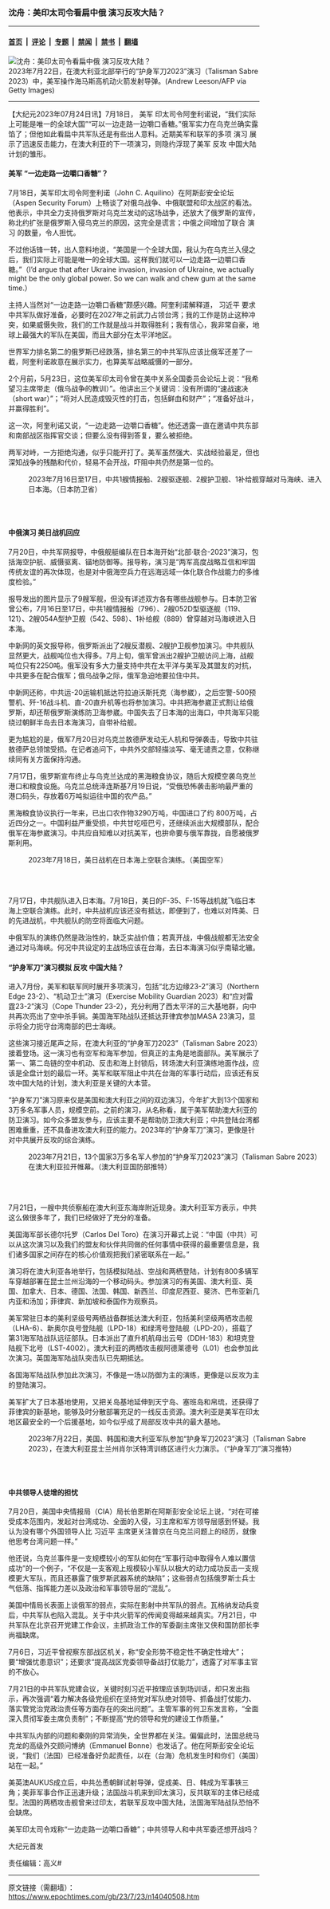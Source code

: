 ### 沈舟：美印太司令看扁中俄 演习反攻大陆？

---

#### [首页](../../../..?n14040508) &nbsp;|&nbsp; [评论](../../../../../epoch-comment?n14040508) &nbsp;|&nbsp; [专题](../../../../../epoch-special?n14040508) &nbsp;|&nbsp; [禁闻](../../../../../epoch-news?n14040508) &nbsp;|&nbsp; [禁书](../../../../../books?n14040508) &nbsp;|&nbsp; [翻墙](https://github.com/gfw-breaker/nogfw/blob/master/README.md?n14040508)


<div><img alt="沈舟：美印太司令看扁中俄 演习反攻大陆？" class="attachment-djy_600_400 size-djy_600_400 wp-post-image" src="https://i.epochtimes.com/assets/uploads/2023/07/id14040509-GettyImages-1546736323-600x400.jpg"/>
<div class="caption">
 2023年7月22日，在澳大利亚北部举行的“护身军刀2023”演习（Talisman Sabre 2023）中，美军操作海马斯高机动火箭发射导弹。(Andrew Leeson/AFP via Getty Images)
</div></div><hr/><div class="post_content" id="artbody" itemprop="articleBody">
 <!-- article content begin -->
 <p>
  【大纪元2023年07月24日讯】7月18日，
  <ok href="https://www.epochtimes.com/gb/tag/%E7%BE%8E%E5%86%9B.html">
   美军
  </ok>
  印太司令阿奎利诺说，“我们实际上可能是唯一的全球大国”“可以一边走路一边嚼口香糖。”俄军实力在乌克兰确实露馅了；但他如此看扁中共军队还是有些出人意料。近期美军和联军的多项
  <ok href="https://www.epochtimes.com/gb/tag/%E6%BC%94%E4%B9%A0.html">
   演习
  </ok>
  展示了迅速反击能力，在澳大利亚的下一项演习，则隐约浮现了美军
  <ok href="https://www.epochtimes.com/gb/tag/%E5%8F%8D%E6%94%BB.html">
   反攻
  </ok>
  中国大陆计划的雏形。
 </p>
 <h4>
  <ok href="https://www.epochtimes.com/gb/tag/%E7%BE%8E%E5%86%9B.html">
   美军
  </ok>
  “一边走路一边嚼口香糖”？
 </h4>
 <p>
  7月18日，美军印太司令阿奎利诺（John C. Aquilino）在阿斯彭安全论坛（Aspen Security Forum）上畅谈了对俄乌战争、中俄联盟和印太战区的看法。他表示，中共全力支持俄罗斯对乌克兰发动的这场战争，还放大了俄罗斯的宣传，称北约扩张是俄罗斯入侵乌克兰的原因，这完全是谎言；中俄之间增加了联合
  <ok href="https://www.epochtimes.com/gb/tag/%E6%BC%94%E4%B9%A0.html">
   演习
  </ok>
  的数量，令人担忧。
 </p>
 <p>
  不过他话锋一转，出人意料地说，“美国是一个全球大国，我认为在乌克兰入侵之后，我们实际上可能是唯一的全球大国。这样我们就可以一边走路一边嚼口香糖。”（I’d argue that after Ukraine invasion, invasion of Ukraine, we actually might be the only global power. So we can walk and chew gum at the same time.）
 </p>
 <p>
  主持人当然对“一边走路一边嚼口香糖”颇感兴趣。阿奎利诺解释道，
  <ok href="https://www.epochtimes.com/gb/tag/%E4%B9%A0%E8%BF%91%E5%B9%B3.html">
   习近平
  </ok>
  要求中共军队做好准备，必要时在2027年之前武力占领台湾；我的工作是防止这种冲突，如果威慑失败，我们的工作就是战斗并取得胜利；我有信心，我非常自豪，地球上最强大的军队在美国，而且大部分在太平洋地区。
 </p>
 <p>
  世界军力排名第二的俄罗斯已经跌落，排名第三的中共军队应该比俄军还差了一截，阿奎利诺故意在展示实力，也算美军战略威慑的一部分。
 </p>
 <p>
  2个月前，5月23日，这位美军印太司令曾在美中关系全国委员会论坛上说：“我希望习主席带走（俄乌战争的教训）”。他讲出三个关键词：没有所谓的“速战速决（short war）”；“将对人民造成毁灭性的打击，包括鲜血和财产”；“准备好战斗，并赢得胜利”。
 </p>
 <p>
  这一次，阿奎利诺又说，“一边走路一边嚼口香糖”。他还透露一直在邀请中共东部和南部战区指挥官交谈；但要么没有得到答复，要么被拒绝。
 </p>
 <p>
  两军对峙，一方拒绝沟通，似乎只能开打了。美军虽然强大、实战经验最足，但也深知战争的残酷和代价，轻易不会开战，吓阻中共仍然是第一位的。
 </p>
 <figure aria-describedby="caption-attachment-14040510" class="wp-caption aligncenter" id="attachment_14040510" style="width: 600px">
  <ok href="https://i.epochtimes.com/assets/uploads/2023/07/id14040510-CCP-ships20230717.jpg" target="_blank">
   <img alt="" class="size-large wp-image-14040510" src="https://i.epochtimes.com/assets/uploads/2023/07/id14040510-CCP-ships20230717-600x506.jpg"/>
  </ok>
  <br/><figcaption class="wp-caption-text" id="caption-attachment-14040510">
   2023年7月16日至17日，中共1艘情报船、2艘驱逐舰、2艘护卫舰、1补给舰穿越对马海峡、进入日本海。（日本防卫省）
  </figcaption><br/>
 </figure><br/>
 <h4>
  中俄演习 美日战机回应
 </h4>
 <p>
  7月20日，中共军网报导，中俄舰艇编队在日本海开始“北部·联合-2023”演习，包括海空护航、威慑驱离、锚地防御等。报导称，演习是“两军高度战略互信和牢固传统友谊的再次体现，也是对中俄海空兵力在远海远域一体化联合作战能力的多维度检验。”
 </p>
 <p>
  报导发出的图片显示了9艘军舰，但没有详述双方各有哪些战舰参与。日本防卫省曾公布，7月16日至17日，中共1艘情报船（796）、2艘052D型驱逐舰（119、121）、2艘054A型护卫舰（542、598）、1补​​给舰（889）曾穿越对马海峡进入日本海。
 </p>
 <p>
  中新网的英文报导称，俄罗斯派出了2艘反潜舰、2艘护卫舰参加演习。中共舰队显然更大，战舰吨位也大得多。7月上旬，俄军曾派出2艘护卫舰访问上海，战舰吨位只有2250吨。俄军没有多大力量支持中共在太平洋与美军及其盟友的对抗，中共更多在配合俄军；俄乌战争之际，俄军急迫地要拉住中共。
 </p>
 <p>
  中新网还称，中共运-20运输机抵达符拉迪沃斯托克（海参崴），之后空警-500预警机、歼-16战斗机、直-20直升机等也将参加演习。中共把海参崴正式割让给俄罗斯，却还帮俄罗斯演练防卫海参崴。中国失去了日本海的出海口，中共海军只能绕过朝鲜半岛去日本海演习，自带补给舰。
 </p>
 <p>
  更为尴尬的是，俄军7月20日对乌克兰敖德萨发动无人机和导弹袭击，导致中共驻敖德萨总领馆受损。在记者追问下，中共外交部轻描淡写、毫无谴责之意，仅称继续同有关方面保持沟通。
 </p>
 <p>
  7月17日，俄罗斯宣布终止与乌克兰达成的黑海粮食协议，随后大规模空袭乌克兰港口和粮食设施。乌克兰总统泽连斯基7月19日说，“受俄恐怖袭击影响最严重的港口码头，存放着6万吨拟运往中国的农产品。”
 </p>
 <p>
  黑海粮食协议执行一年来，已出口农作物3290万吨，中国进口了约 800万吨，占近四分之一。中国利益严重受损，中共甘吃哑巴亏，还继续派出大规模部队，配合俄军在海参崴演习。中共应自知难以对抗美军，也拚命要与俄军靠拢，自愿被俄罗斯利用。
 </p>
 <figure aria-describedby="caption-attachment-14040511" class="wp-caption aligncenter" id="attachment_14040511" style="width: 600px">
  <ok href="https://i.epochtimes.com/assets/uploads/2023/07/id14040511-F1g_Jz9aUAAcQjt.jpg" target="_blank">
   <img alt="" class="size-large wp-image-14040511" src="https://i.epochtimes.com/assets/uploads/2023/07/id14040511-F1g_Jz9aUAAcQjt-600x356.jpg"/>
  </ok>
  <br/><figcaption class="wp-caption-text" id="caption-attachment-14040511">
   2023年7月18日，美日战机在日本海上空联合演练。（美国空军）
  </figcaption><br/>
 </figure><br/>
 <p>
  7月17日，中共舰队进入日本海。7月18日，美日的F-35、F-15等战机就飞临日本海上空联合演练。此时，中共战机应该还没有抵达，即便到了，也难以对阵美、日的先进战机，中共舰队的防空将面临大问题。
 </p>
 <p>
  中俄军队的演练仍然是政治性的，缺乏实战价值；若真开战，中俄战舰都无法安全通过对马海峡。何况中共设定的主战场应该在台海，去日本海演习似乎南辕北辙。
 </p>
 <h4>
  “护身军刀”演习模拟
  <ok href="https://www.epochtimes.com/gb/tag/%E5%8F%8D%E6%94%BB.html">
   反攻
  </ok>
  中国大陆？
 </h4>
 <p>
  进入7月份，美军和联军同时展开多项演习，包括“北方边缘23-2”演习（Northern Edge 23-2）、“机动卫士”演习（Exercise Mobility Guardian 2023）和“应对雷霆23-2”演习（Cope Thunder 23-2），充分利用了西太平洋的三大基地群，向中共再次亮出了空中杀手锏。美国海军陆战队还抵达菲律宾参加MASA 23演习，显示将全力扼守台湾南部的巴士海峡。
 </p>
 <p>
  这些演习接近尾声之际，在澳大利亚的“护身军刀2023”（Talisman Sabre 2023）接着登场。这一演习也有空军和海军参加，但真正的主角是地面部队。美军展示了第一、第二岛链的空中机动、反击和海上封锁后，转场澳大利亚演练地面作战，应该是全盘计划的最后一环。美军和联军阻止中共在台海的军事行动后，应该还有反攻中国大陆的计划，澳大利亚是关键的大本营。
 </p>
 <p>
  “护身军刀”演习原来仅是美国和澳大利亚之间的双边演习，今年扩大到13个国家和3万多名军事人员，规模空前。之前的演习，从名称看，属于美军帮助澳大利亚的防卫演习。如今众多盟友参与，应该主要不是帮助防卫澳大利亚；中共登陆台湾都困难重重，还不具备进攻澳大利亚的能力。2023年的“护身军刀”演习，更像是针对中共展开反攻的综合演练。
 </p>
 <figure aria-describedby="caption-attachment-14040512" class="wp-caption aligncenter" id="attachment_14040512" style="width: 600px">
  <ok href="https://i.epochtimes.com/assets/uploads/2023/07/id14040512-F1ls6SaXsAEZ6kf.jpg" target="_blank">
   <img alt="" class="size-large wp-image-14040512" src="https://i.epochtimes.com/assets/uploads/2023/07/id14040512-F1ls6SaXsAEZ6kf-600x400.jpg"/>
  </ok>
  <br/><figcaption class="wp-caption-text" id="caption-attachment-14040512">
   2023年7月21日，13个国家3万多名军人参加的“护身军刀2023”演习（Talisman Sabre 2023）在澳大利亚拉开帷幕。（澳大利亚国防部推特）
  </figcaption><br/>
 </figure><br/>
 <p>
  7月21日，一艘中共侦察船在澳大利亚东海岸附近现身。澳大利亚军方表示，中共这么做很多年了，我们已经做好了充分的准备。
 </p>
 <p>
  美国海军部长德尔托罗（Carlos Del Toro）在演习开幕式上说：“中国（中共）可以从这次演习以及我们的盟友和伙伴共同做的任何事情中获得的最重要信息是，我们诸多国家之间存在的核心价值观把我们紧密联系在一起。”
 </p>
 <p>
  演习将在澳大利亚各地举行，包括模拟陆战、空战和两栖登陆，计划有800多辆军车穿越部署在昆士兰州沿海的一个移动码头。参加演习的有美国、澳大利亚、英国、加拿大、日本、德国、法国、韩国、新西兰、印度尼西亚、斐济、巴布亚新几内亚和汤加；菲律宾、新加坡和泰国作为观察员。
 </p>
 <p>
  美军常驻日本的美利坚级号两栖战备群抵达澳大利亚，包括美利坚级两栖攻击舰（LHA-6）、新奥尔良号登陆舰（LPD-18）和绿湾号登陆舰（LPD-20），搭载了第31海军陆战队远征部队。日本派出了直升机航母出云号（DDH-183）和坦克登陆舰下北号（LST-4002）。澳大利亚的两栖攻击舰阿德莱德号（L01）也会参加此次演习。英国海军陆战队突击队已先期抵达。
 </p>
 <p>
  各国海军陆战队参加此次演习，不像是一场以防御为主的演练，更像是以反攻为主的登陆演习。
 </p>
 <p>
  美军扩大了日本基地使用，又把关岛基地延伸到天宁岛、塞班岛和帛琉，还获得了菲律宾的新基地，能够及时分散部署充足的一线反击资源。澳大利亚是美军在印太地区最安全的一个后援基地，如今似乎成了局部反攻中共的最大基地。
 </p>
 <figure aria-describedby="caption-attachment-14040513" class="wp-caption aligncenter" id="attachment_14040513" style="width: 600px">
  <ok href="https://i.epochtimes.com/assets/uploads/2023/07/id14040513-F1sE1GIWAAI7nI_.jpg" target="_blank">
   <img alt="" class="size-large wp-image-14040513" src="https://i.epochtimes.com/assets/uploads/2023/07/id14040513-F1sE1GIWAAI7nI_-600x400.jpg"/>
  </ok>
  <br/><figcaption class="wp-caption-text" id="caption-attachment-14040513">
   2023年7月22日，美国、韩国和澳大利亚军队参加“护身军刀2023”演习（Talisman Sabre 2023），在澳大利亚昆士兰州肖尔沃特湾训练区进行火力演示。（“护身军刀”演习推特）
  </figcaption><br/>
 </figure><br/>
 <h4>
  中共领导人徒增的担忧
 </h4>
 <p>
  7月20日，美国中央情报局（CIA）局长伯恩斯在阿斯彭安全论坛上说，“对在可接受成本范围内，发起对台湾成功、全面的入侵，习主席和军方领导层感到怀疑。我认为没有哪个外国领导人比
  <ok href="https://www.epochtimes.com/gb/tag/%E4%B9%A0%E8%BF%91%E5%B9%B3.html">
   习近平
  </ok>
  主席更关注普京在乌克兰问题上的经历，就像他思考台湾问题一样。”
 </p>
 <p>
  他还说，乌克兰事件是一支规模较小的军队如何在“军事行动中取得令人难以置信成功”的一个例子，“不仅是一支客观上规模较小军队以极大的动力成功反击一支规模更大军队，而且还暴露了俄罗斯武器系统的缺陷”；这些弱点包括俄罗斯士兵士气低落、指挥能力差以及政治和军事领导层的“混乱”。
 </p>
 <p>
  美国中情局长表面上谈俄军的弱点，实际在影射中共军队的弱点。瓦格纳发动兵变后，中共军队也陷入混乱。关于中共火箭军的传闻变得越来越真实。7月21日，中共军队在北京召开党建工作会议，主抓政治工作的军委副主席张又侠和国防部长李尚福缺席。
 </p>
 <p>
  7月6日，习近平曾视察东部战区机关，称“安全形势不稳定性不确定性增大”；要“增强忧患意识”；还要求“提高战区党委领导备战打仗能力”，透露了对军事主官的不放心。
 </p>
 <p>
  7月21日的中共军队党建会议，关键时刻习近平按理应该到场训话，却只发出指示，再次强调“着力解决各级党组织在坚持党对军队绝对领导、抓备战打仗能力、落实管党治党政治责任等方面存在的突出问题”。主管军事的何卫东发言称，“全面深入贯彻军委主席负责制”；不断提高“党的领导和党的建设工作质量。”
 </p>
 <p>
  中共军队内部的问题和秦刚的异常消失，全世界都在关注。偏偏此时，法国总统马克龙的高级外交顾问博纳（Emmanuel Bonne）也发话了。他在阿斯彭安全论坛说，“我们（法国）已经准备好负起责任，以在（台海）危机发生时和你们（美国）站在一起。”
 </p>
 <p>
  美英澳AUKUS成立后，中共怂恿朝鲜试射导弹，促成美、日、韩成为军事铁三角；美菲军事合作正迅速升级；法国战斗机来到印太演习，反共联军的主体已经成型。法国的两栖攻击舰曾来过印太，若联军反攻中国大陆，法国海军陆战队恐怕不会缺席。
 </p>
 <p>
  美军印太司令戏称“一边走路一边嚼口香糖”；中共领导人和中共军委还想开战吗？
 </p>
 <p>
  大纪元首发
 </p>
 <p>
  责任编辑：高义#
 </p>
 <!-- article content end -->
 <div id="below_article_ad">
 </div>
</div>


---

原文链接（需翻墙）：https://www.epochtimes.com/gb/23/7/23/n14040508.htm